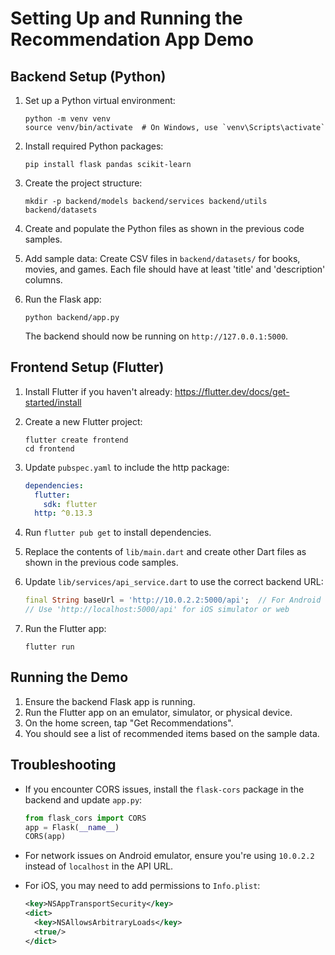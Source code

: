 # Setting Up and Running the Recommendation App Demo

## Backend Setup (Python)

1. Set up a Python virtual environment:
   ```
   python -m venv venv
   source venv/bin/activate  # On Windows, use `venv\Scripts\activate`
   ```

2. Install required Python packages:
   ```
   pip install flask pandas scikit-learn
   ```

3. Create the project structure:
   ```
   mkdir -p backend/models backend/services backend/utils backend/datasets
   ```

4. Create and populate the Python files as shown in the previous code samples.

5. Add sample data:
   Create CSV files in `backend/datasets/` for books, movies, and games. Each file should have at least 'title' and 'description' columns.

6. Run the Flask app:
   ```
   python backend/app.py
   ```
   The backend should now be running on `http://127.0.0.1:5000`.

## Frontend Setup (Flutter)

1. Install Flutter if you haven't already: https://flutter.dev/docs/get-started/install

2. Create a new Flutter project:
   ```
   flutter create frontend
   cd frontend
   ```

3. Update `pubspec.yaml` to include the http package:
   ```yaml
   dependencies:
     flutter:
       sdk: flutter
     http: ^0.13.3
   ```

4. Run `flutter pub get` to install dependencies.

5. Replace the contents of `lib/main.dart` and create other Dart files as shown in the previous code samples.

6. Update `lib/services/api_service.dart` to use the correct backend URL:
   ```dart
   final String baseUrl = 'http://10.0.2.2:5000/api';  // For Android emulator
   // Use 'http://localhost:5000/api' for iOS simulator or web
   ```

7. Run the Flutter app:
   ```
   flutter run
   ```

## Running the Demo

1. Ensure the backend Flask app is running.
2. Run the Flutter app on an emulator, simulator, or physical device.
3. On the home screen, tap "Get Recommendations".
4. You should see a list of recommended items based on the sample data.

## Troubleshooting

- If you encounter CORS issues, install the `flask-cors` package in the backend and update `app.py`:
  ```python
  from flask_cors import CORS
  app = Flask(__name__)
  CORS(app)
  ```

- For network issues on Android emulator, ensure you're using `10.0.2.2` instead of `localhost` in the API URL.

- For iOS, you may need to add permissions to `Info.plist`:
  ```xml
  <key>NSAppTransportSecurity</key>
  <dict>
    <key>NSAllowsArbitraryLoads</key>
    <true/>
  </dict>
  ```